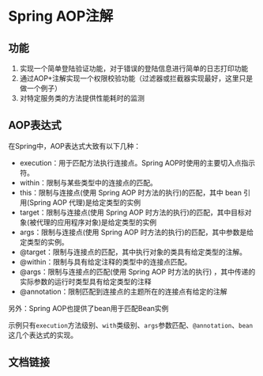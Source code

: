 # Spring AOP注解

## 功能

1. 实现一个简单登陆验证功能，对于错误的登陆信息进行简单的日志打印功能
2. 通过AOP+注解实现一个权限校验功能（过滤器或拦截器实现最好，这里只是做一个例子）
3. 对特定服务类的方法提供性能耗时的监测

## AOP表达式

在Spring中，AOP表达式大致有以下几种：

- execution：用于匹配方法执行连接点。Spring AOP时使用的主要切入点指示符。 
- within：限制与某些类型中的连接点的匹配。 
- this：限制与连接点(使用 Spring AOP 时方法的执行)的匹配，其中 bean 引用(Spring AOP 代理)是给定类型的实例 
- target：限制与连接点(使用 Spring AOP 时方法的执行)的匹配，其中目标对象(被代理的应用程序对象)是给定类型的实例 
- args：限制与连接点(使用 Spring AOP 时方法的执行)的匹配，其中参数是给定类型的实例。 
- @target：限制与连接点的匹配，其中执行对象的类具有给定类型的注解。 
- @within：限制与具有给定注释的类型中的连接点匹配。 
- @args：限制与连接点的匹配(使用 Spring AOP 时方法的执行) ，其中传递的实际参数的运行时类型具有给定类型的注释 
- @annotation：限制匹配到连接点的主题所在的连接点有给定的注解

另外：Spring AOP也提供了bean用于匹配Bean实例

示例只有`execution`方法级别、`with`类级别、`args`参数匹配、`@annotation`、`bean`这几个表达式的实现。




## 文档链接

